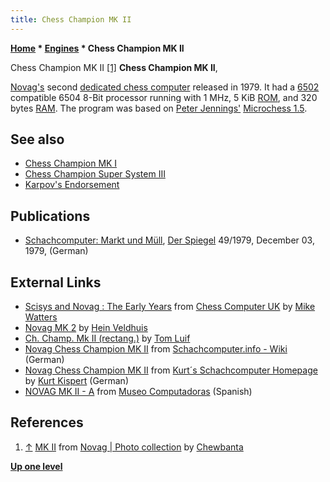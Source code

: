```yaml
---
title: Chess Champion MK II
---
```

**[Home](Home "Home") * [Engines](Engines "Engines") * Chess Champion MK II**

[](https://www.flickr.com/photos/10261668@N05/858171037/in/album-72157600922171918/) Chess Champion MK II <a id="cite-note-1" href="#cite-ref-1">[1]</a>
**Chess Champion MK II**,

[Novag's](Novag "Novag") second [dedicated chess computer](Dedicated_Chess_Computers "Dedicated Chess Computers") released in 1979. It had a [6502](6502 "6502") compatible 6504 8-Bit processor running with 1 MHz, 5 KiB [ROM](Memory#ROM "Memory"), and 320 bytes [RAM](Memory#RAM "Memory"). The program was based on [Peter Jennings'](Peter_Jennings "Peter Jennings") [Microchess 1.5](MicroChess "MicroChess").

## See also

- [Chess Champion MK I](Chess_Champion_MK_I "Chess Champion MK I")
- [Chess Champion Super System III](Chess_Champion_Super_System_III "Chess Champion Super System III")
- [Karpov's Endorsement](Chess_Champion_MK_I#KarpovsAdvertisement "Chess Champion MK I")

## Publications

- [Schachcomputer: Markt und Müll](http://www.spiegel.de/spiegel/print/d-39867523.html), [Der Spiegel](https://en.wikipedia.org/wiki/Der_Spiegel) 49/1979, December 03, 1979, (German)

## External Links

- [Scisys and Novag : The Early Years](http://www.chesscomputeruk.com/html/scisys_and_novag___the_early_y.html) from [Chess Computer UK](http://www.chesscomputeruk.com/index.html) by [Mike Watters](Mike_Watters "Mike Watters")
- [Novag MK 2](http://www.schaakcomputers.nl/schaakcomputers/Novag/chess2.php?item=2&merk=Novag) by [Hein Veldhuis](Hein_Veldhuis "Hein Veldhuis")
- [Ch. Champ. Mk II (rectang.)](http://www.xs4all.nl/%7Etluif/chescom/EngCCmk2.html) by [Tom Luif](Tom_Luif "Tom Luif")
- [Novag Chess Champion MK II](http://www.schach-computer.info/wiki/index.php/Novag_Chess_Champion_MK_II) from [Schachcomputer.info - Wiki](http://www.schach-computer.info/wiki/index.php/Hauptseite_En) (German)
- [Novag Chess Champion MK II](http://www.schachcomputer.at/mk2.htm) from [Kurt´s Schachcomputer Homepage](http://www.schachcomputer.at/index.htm) by [Kurt Kispert](Kurt_Kispert "Kurt Kispert") (German)
- [NOVAG MK II - A](http://www.meca-web.es/museo/novagmk2/novagmk2.htm) from [Museo Computadoras](http://www.meca-web.es/museo.htm) (Spanish)

## References

1. <a id="cite-ref-1" href="#cite-note-1">↑</a> [MK II](https://www.flickr.com/photos/10261668@N05/858171037/in/album-72157600922171918/) from [Novag | Photo collection](http://www.flickr.com/photos/10261668@N05/sets/72157600922171918/) by [Chewbanta](Steve_Blincoe "Steve Blincoe")

**[Up one level](Engines "Engines")**

